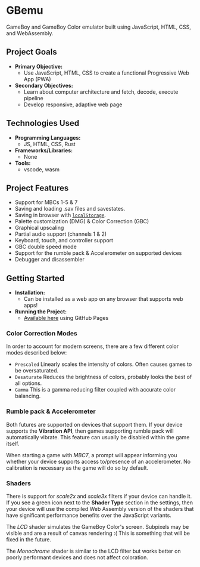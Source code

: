 # GBemu
GameBoy and GameBoy Color emulator built using JavaScript, HTML, CSS, and WebAssembly.

## Project Goals
- **Primary Objective:**
  - Use JavaScript, HTML, CSS to create a functional Progressive Web App (PWA)
- **Secondary Objectives:**
  - Learn about computer architecture and fetch, decode, execute pipeline
  - Develop responsive, adaptive web page

## Technologies Used
- **Programming Languages:**
  - JS, HTML, CSS, Rust
- **Frameworks/Libraries:**
  - None
- **Tools:**
  - vscode, wasm

## Project Features
 - Support for MBCs 1-5 & 7
 - Saving and loading .sav files and savestates.
 - Saving in browser with [`localStorage`](https://developer.mozilla.org/en-US/docs/Web/API/Window/localStorage).
 - Palette customization (DMG) & Color Correction (GBC)
 - Graphical upscaling
 - Partial audio support (channels 1 & 2)
 - Keyboard, touch, and controller support
 - GBC double speed mode
 - Support for the rumble pack & Accelerometer on supported devices
 - Debugger and disassembler

## Getting Started

- **Installation:**
  - Can be installed as a web app on any browser that supports web apps!
- **Running the Project:**
  - [Available here](https://itIsBrando.github.io/GBemu) using GitHub Pages


### Color Correction Modes
In order to account for modern screens, there are a few different color modes described below:
- `Prescaled` Linearly scales the intensity of colors. Often causes games to be oversaturated.
- `Desaturate` Reduces the brightness of colors, probably looks the best of all options.
- `Gamma` This is a gamma reducing filter coupled with accurate color balancing.

### Rumble pack & Accelerometer
Both futures are supported on devices that support them.
If your device supports the **Vibration API**, then games supporting rumble pack will automatically vibrate. This feature can usually be disabled within the game itself.

When starting a game with _MBC7_, a prompt will appear informing you whether your device supports access to/presence of an accelerometer. No calibration is necessary as the game will do so by default.

### Shaders
There is support for _scale2x_ and _scale3x_ filters if your device can handle it. If you see a green icon next to the **Shader Type** section in the settings, then your device will use the compiled Web Assembly version of the shaders that have significant performance benefits over the JavaScript variants.

The _LCD_ shader simulates the GameBoy Color's screen. Subpixels may be visible and are a result of canvas rendering :( This is something that will be fixed in the future.

The _Monochrome_ shader is similar to the LCD filter but works better on poorly performant devices and does not affect coloration.
